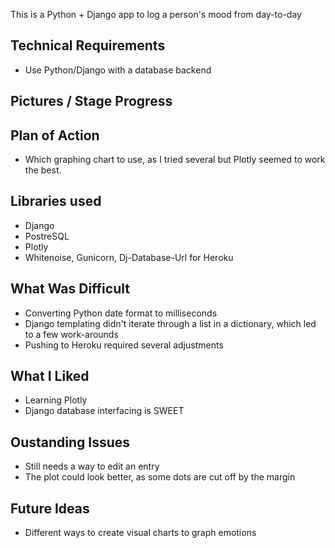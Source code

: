This is a Python + Django app to log a person's mood from day-to-day

## Technical Requirements
* Use Python/Django with a database backend 

## Pictures / Stage Progress  


## Plan of Action
* Which graphing chart to use, as I tried several but Plotly seemed to work the best.

## Libraries used  

* Django
* PostreSQL
* Plotly
* Whitenoise, Gunicorn, Dj-Database-Url for Heroku


## What Was Difficult
* Converting Python date format to milliseconds
* Django templating didn't iterate through a list in a dictionary, which led to a few work-arounds
* Pushing to Heroku required several adjustments

## What I Liked
* Learning Plotly
* Django database interfacing is SWEET

## Oustanding Issues
* Still needs a way to edit an entry
* The plot could look better, as some dots are cut off by the margin

## Future Ideas
* Different ways to create visual charts to graph emotions
